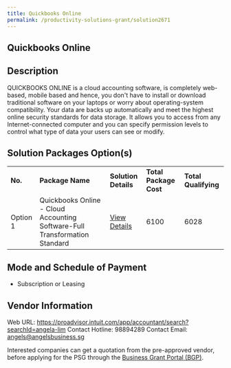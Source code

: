 ```yaml
---
title: Quickbooks Online
permalink: /productivity-solutions-grant/solution2671
---
```


## Quickbooks Online

## Description

QUICKBOOKS ONLINE is a cloud accounting software, is completely web-based, mobile based and hence, you don't have to install or download traditional software on your laptops or worry about operating-system compatibility. Your data are backs up automatically and meet the highest online security standards for data storage.  It allows you to access from any Internet-connected computer and you can specify permission levels to control what type of data your users can see or modify.

## Solution Packages Option(s)

<table>
<tr>
<td><b>No.</b></td>
<td><b>Package Name</b></td>
<td><b>Solution Details</b></td>
<td><b>Total Package Cost</b></td>
<td><b>Total Qualifying</b></td>
</tr>
<tr>
<td>Option 1</td>
<td>Quickbooks Online - Cloud Accounting Software-Full Transformation Standard</td>
<td><a href='https://www.gobusiness.gov.sg/images/psg/Angels_Business_20210204_Desensitised_Annex_3_Part_4.pdf'>View Details</a></td>
<td>6100</td>
<td>6028</td>
</tr>
</table>

## Mode and Schedule of Payment

 - Subscription or Leasing

## Vendor Information

 Web URL: https://proadvisor.intuit.com/app/accountant/search?searchId=angela-lim 
Contact Hotline: 98894289 
Contact Email: angels@angelsbusiness.sg 


Interested companies can get a quotation from the pre-approved vendor, before applying for the PSG through the <a href='https://www.businessgrants.gov.sg/'>Business Grant Portal (BGP)</a>.

